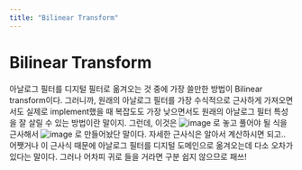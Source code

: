 ```yaml
---
title: "Bilinear Transform"
---
```

# Bilinear Transform

아날로그 필터를 디지털 필터로 옮겨오는 것 중에 가장 쓸만한 방법이 Bilinear transform이다. 
그러니까, 원래의 아날로그 필터를 가장 수식적으로 근사하게 가져오면서도 실제로 implement했을 때 복잡도도 가장 낮으면서도 원래의 아날로그 필터 특성을 잘 살릴 수 있는 방법이란 말이지.
그런데, 이것은 ![image](/assets/images/ff31ba1b02d60ee0af63972ae4d7c470.jpg) 로 놓고 풀어야 될 식을 근사해서 ![image](7958ac1f3678455f04756a34d85b715c.jpg) 로 만들어놨단 말이다. 자세한 근사식은 알아서 계산하시면 되고..
어쨋거나 이 근사식 때문에 아날로그 필터를 디지털 도메인으로 옮겨오는데 다소 오차가 있다는 말이다.
그러나 어차피 귀로 들을 거라면 구분 쉽지 않으므로 패쓰!

